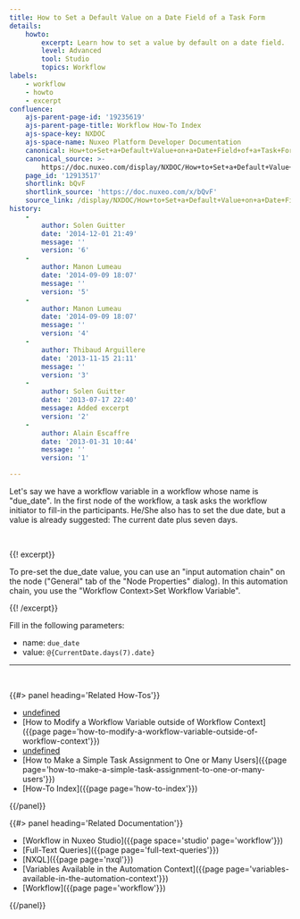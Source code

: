 ```yaml
---
title: How to Set a Default Value on a Date Field of a Task Form
details:
    howto:
        excerpt: Learn how to set a value by default on a date field.
        level: Advanced
        tool: Studio
        topics: Workflow
labels:
    - workflow
    - howto
    - excerpt
confluence:
    ajs-parent-page-id: '19235619'
    ajs-parent-page-title: Workflow How-To Index
    ajs-space-key: NXDOC
    ajs-space-name: Nuxeo Platform Developer Documentation
    canonical: How+to+Set+a+Default+Value+on+a+Date+Field+of+a+Task+Form
    canonical_source: >-
        https://doc.nuxeo.com/display/NXDOC/How+to+Set+a+Default+Value+on+a+Date+Field+of+a+Task+Form
    page_id: '12913517'
    shortlink: bQvF
    shortlink_source: 'https://doc.nuxeo.com/x/bQvF'
    source_link: /display/NXDOC/How+to+Set+a+Default+Value+on+a+Date+Field+of+a+Task+Form
history:
    - 
        author: Solen Guitter
        date: '2014-12-01 21:49'
        message: ''
        version: '6'
    - 
        author: Manon Lumeau
        date: '2014-09-09 18:07'
        message: ''
        version: '5'
    - 
        author: Manon Lumeau
        date: '2014-09-09 18:07'
        message: ''
        version: '4'
    - 
        author: Thibaud Arguillere
        date: '2013-11-15 21:11'
        message: ''
        version: '3'
    - 
        author: Solen Guitter
        date: '2013-07-17 22:40'
        message: Added excerpt
        version: '2'
    - 
        author: Alain Escaffre
        date: '2013-01-31 10:44'
        message: ''
        version: '1'

---
```

Let's say we have a workflow variable in a workflow whose name is "due_date". In the first node of the workflow, a task asks the workflow initiator to fill-in the participants. He/She also has to set the due date, but a value is already suggested: The current date plus seven days.

&nbsp;

{{! excerpt}}

To pre-set the due_date value, you can use an "input automation chain" on the node ("General" tab of the "Node Properties" dialog). In this automation chain, you use the "Workflow Context>Set Workflow Variable".

{{! /excerpt}}

Fill in the following parameters:

*   name: `due_date`
*   value: `@{CurrentDate.days(7).date}`

* * *

&nbsp;

<div class="row" data-equalizer data-equalize-on="medium"><div class="column medium-6">{{#> panel heading='Related How-Tos'}}

*   [undefined]({{page}})&nbsp;
*   [How to Modify a Workflow Variable outside of Workflow Context]({{page page='how-to-modify-a-workflow-variable-outside-of-workflow-context'}})
*   [undefined]({{page}})&nbsp;
*   [How to Make a Simple Task Assignment to One or Many Users]({{page page='how-to-make-a-simple-task-assignment-to-one-or-many-users'}})&nbsp;
*   [How-To Index]({{page page='how-to-index'}})

{{/panel}}</div><div class="column medium-6">{{#> panel heading='Related Documentation'}}

*   [Workflow in Nuxeo Studio]({{page space='studio' page='workflow'}})
*   [Full-Text Queries]({{page page='full-text-queries'}})
*   [NXQL]({{page page='nxql'}})
*   [Variables Available in the Automation Context]({{page page='variables-available-in-the-automation-context'}})
*   [Workflow]({{page page='workflow'}})

{{/panel}}</div></div>